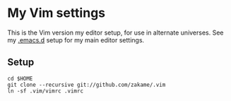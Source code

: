 # My Vim settings

This is the Vim version my editor setup, for use in alternate universes.  See
my [.emacs.d][.emacs.d] setup for my main editor settings.

[.emacs.d]: https://github.com/zakame/.emacs.d

## Setup

    cd $HOME
    git clone --recursive git://github.com/zakame/.vim
    ln -sf .vim/vimrc .vimrc
